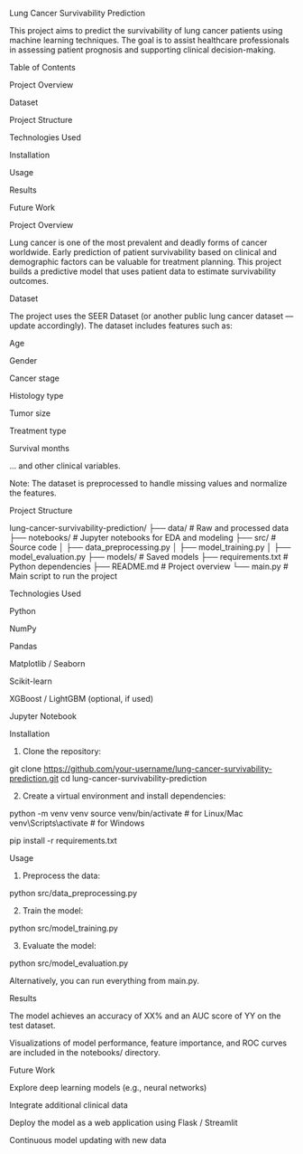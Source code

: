 Lung Cancer Survivability Prediction

This project aims to predict the survivability of lung cancer patients using machine learning techniques. The goal is to assist healthcare professionals in assessing patient prognosis and supporting clinical decision-making.

Table of Contents

Project Overview

Dataset

Project Structure

Technologies Used

Installation

Usage

Results

Future Work



Project Overview

Lung cancer is one of the most prevalent and deadly forms of cancer worldwide. Early prediction of patient survivability based on clinical and demographic factors can be valuable for treatment planning.
This project builds a predictive model that uses patient data to estimate survivability outcomes.

Dataset

The project uses the SEER Dataset (or another public lung cancer dataset — update accordingly).
The dataset includes features such as:

Age

Gender

Cancer stage

Histology type

Tumor size

Treatment type

Survival months

... and other clinical variables.


Note: The dataset is preprocessed to handle missing values and normalize the features.

Project Structure

lung-cancer-survivability-prediction/
├── data/                   # Raw and processed data
├── notebooks/              # Jupyter notebooks for EDA and modeling
├── src/                    # Source code
│   ├── data_preprocessing.py
│   ├── model_training.py
│   ├── model_evaluation.py
├── models/                 # Saved models
├── requirements.txt        # Python dependencies
├── README.md               # Project overview
└── main.py                 # Main script to run the project

Technologies Used

Python

NumPy

Pandas

Matplotlib / Seaborn

Scikit-learn

XGBoost / LightGBM (optional, if used)

Jupyter Notebook


Installation

1. Clone the repository:



git clone https://github.com/your-username/lung-cancer-survivability-prediction.git
cd lung-cancer-survivability-prediction

2. Create a virtual environment and install dependencies:



python -m venv venv
source venv/bin/activate  # for Linux/Mac
venv\Scripts\activate     # for Windows

pip install -r requirements.txt

Usage

1. Preprocess the data:



python src/data_preprocessing.py

2. Train the model:



python src/model_training.py

3. Evaluate the model:



python src/model_evaluation.py

Alternatively, you can run everything from main.py.

Results

The model achieves an accuracy of XX% and an AUC score of YY on the test dataset.

Visualizations of model performance, feature importance, and ROC curves are included in the notebooks/ directory.


Future Work

Explore deep learning models (e.g., neural networks)

Integrate additional clinical data

Deploy the model as a web application using Flask / Streamlit

Continuous model updating with new data
